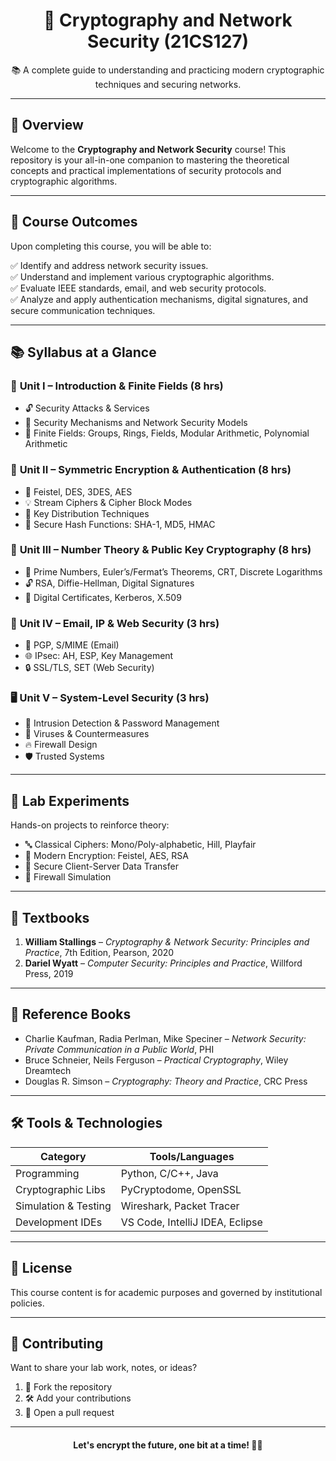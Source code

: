 <h1 align="center">🔐 Cryptography and Network Security (21CS127)</h1>

<p align="center">
📚 A complete guide to understanding and practicing modern cryptographic techniques and securing networks.
</p>

---

## 🚀 Overview

Welcome to the **Cryptography and Network Security** course! This repository is your all-in-one companion to mastering the theoretical concepts and practical implementations of security protocols and cryptographic algorithms.

---

## 🎯 Course Outcomes

Upon completing this course, you will be able to:

✅ Identify and address network security issues.  
✅ Understand and implement various cryptographic algorithms.  
✅ Evaluate IEEE standards, email, and web security protocols.  
✅ Analyze and apply authentication mechanisms, digital signatures, and secure communication techniques.

---

## 📚 Syllabus at a Glance

### 📘 **Unit I – Introduction & Finite Fields** (8 hrs)
- 🔓 Security Attacks & Services
- 🧰 Security Mechanisms and Network Security Models
- 🔢 Finite Fields: Groups, Rings, Fields, Modular Arithmetic, Polynomial Arithmetic

### 🔐 **Unit II – Symmetric Encryption & Authentication** (8 hrs)
- 🔁 Feistel, DES, 3DES, AES
- 💡 Stream Ciphers & Cipher Block Modes
- 🔑 Key Distribution Techniques
- 🧾 Secure Hash Functions: SHA-1, MD5, HMAC

### 🔑 **Unit III – Number Theory & Public Key Cryptography** (8 hrs)
- 📐 Prime Numbers, Euler’s/Fermat’s Theorems, CRT, Discrete Logarithms
- 🔓 RSA, Diffie-Hellman, Digital Signatures
- 🪪 Digital Certificates, Kerberos, X.509

### 📧 **Unit IV – Email, IP & Web Security** (3 hrs)
- 🔏 PGP, S/MIME (Email)
- 🌐 IPsec: AH, ESP, Key Management
- 🔒 SSL/TLS, SET (Web Security)

### 🖥️ **Unit V – System-Level Security** (3 hrs)
- 🚨 Intrusion Detection & Password Management
- 🦠 Viruses & Countermeasures
- 🔥 Firewall Design
- 🛡️ Trusted Systems

---

## 🧪 Lab Experiments

Hands-on projects to reinforce theory:

- 🔤 Classical Ciphers: Mono/Poly-alphabetic, Hill, Playfair
- 🔁 Modern Encryption: Feistel, AES, RSA
- 💬 Secure Client-Server Data Transfer
- 🧱 Firewall Simulation

---

## 📖 Textbooks

1. **William Stallings** – *Cryptography & Network Security: Principles and Practice*, 7th Edition, Pearson, 2020  
2. **Dariel Wyatt** – *Computer Security: Principles and Practice*, Willford Press, 2019

---

## 📘 Reference Books

- Charlie Kaufman, Radia Perlman, Mike Speciner – *Network Security: Private Communication in a Public World*, PHI  
- Bruce Schneier, Neils Ferguson – *Practical Cryptography*, Wiley Dreamtech  
- Douglas R. Simson – *Cryptography: Theory and Practice*, CRC Press

---

## 🛠️ Tools & Technologies

| Category              | Tools/Languages                                  |
|-----------------------|--------------------------------------------------|
| Programming           | Python, C/C++, Java                              |
| Cryptographic Libs    | PyCryptodome, OpenSSL                            |
| Simulation & Testing  | Wireshark, Packet Tracer                         |
| Development IDEs      | VS Code, IntelliJ IDEA, Eclipse                  |

---

## 🧾 License

This course content is for academic purposes and governed by institutional policies.

---

## 🤝 Contributing

Want to share your lab work, notes, or ideas?

1. 🍴 Fork the repository  
2. 🛠️ Add your contributions  
3. 📩 Open a pull request

---

<h4 align="center">Let's encrypt the future, one bit at a time! 🔐💡</h4>
